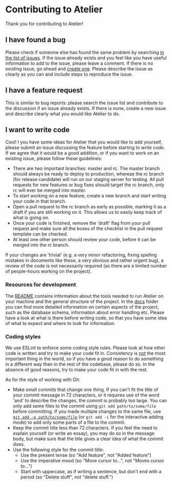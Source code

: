 # Contributing to Atelier

Thank you for contributing to Atelier!

## I have found a bug

Please check if someone else has found the same problem by searching [in the list of issues](https://github.com/creativeprogrammingatelier/atelier/issues). If the issue already exists and you feel like you have useful information to add to the issue, please leave a comment. If there is no existing issue, go ahead and [create one](https://github.com/creativeprogrammingatelier/atelier/issues/new/choose). Please describe the issue as clearly as you can and include steps to reproduce the issue.

## I have a feature request

This is similar to bug reports: please search the issue list and contribute to the discussion if an issue already exists. If there is none, create a new issue and describe clearly what you would like Atelier to do.

## I want to write code

Cool! I you have some ideas for Atelier that you would like to add yourself, please submit an issue discussing the feature before starting to write code. If we agree that it would be a good addition, or if you want to work on an existing issue, please follow these guidelines:

- There are two important branches: master and rc. The master branch should always be ready to deploy to production, whereas the rc branch (for release candidate) will run on our staging server for testing. All pull requests for new features or bug fixes should target the rc branch, only rc will ever be merged into master.
- To start working on a new feature, create a new branch and start writing your code in that branch.
- Open a pull request to the rc branch as early as possible, marking it as a draft if you are still working on it. This allows us to easily keep track of what is going on.
- Once your code is finished, remove the 'draft' flag from your pull request and make sure all the boxes of the checklist in the pull request template can be checked.
- At least one other person should review your code, before it can be merged into the rc branch.

If your changes are 'trivial' (e.g. a very minor refactoring, fixing spelling mistakes in documents like these, a very obvious and rather urgent bug), a review of the code is not necessarily required (as there are a limited number of people-hours working on the project).

### Resources for development

The [README](/README.md) contains information about the tools needed to run Atelier on your machine and the general structure of the project. In the [docs](/docs/) folder you can find more detailed information on certain aspects of the project, such as the database schema, information about error handling etc. Please have a look at what is there before writing code, so that you have some idea of what to expect and where to look for information.

### Coding styles

We use ESLint to enforce some coding style rules. Please look at how other code is written and try to make your code fit in. Consistency is [not](https://blog.ploeh.dk/2021/05/17/against-consistency/) the most important thing in the world, so if you have a good reason to do something in a different way than in the rest of the codebase, please do so. In the absence of good reasons, try to make your code fit in with the rest.

As for the style of working with Git: 

- Make small commits that change one thing. If you can't fit the title of your commit message in 72 characters, or it requires use of the word 'and' to describe the changes, the commit is probably too large. You can only add some files to the commit using `git add path/to/some/file` before committing. If you made multiple changes to the same file, use [`git add -p path/to/some/file`](https://stackoverflow.com/a/1085191) (or `git add -i` for the interactive adding mode) to add only some parts of a file to the commit.
- Keep the commit title less than 72 characters. If you feel the need to explain yourself (or write an essay), you may do so in the message body, but make sure that the title gives a clear idea of what the commit does.
- Use the following style for the commit title:
  - Use the present tense (so "Add feature", not "Added feature")
  - Use the imperative mood (so "Move cursor to...", not "Moves cursor to...")
  - Start with uppercase, as if writing a sentence, but don't end with a period (so "Delete stuff", not "delete stuff.")

